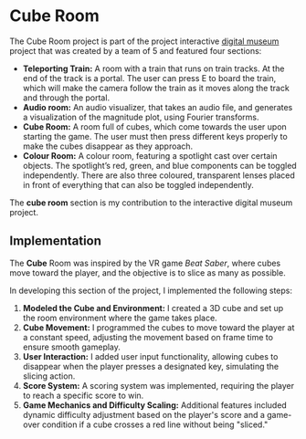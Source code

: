 # Cube Room

The Cube Room project is part of the project interactive [digital museum]([https://github.com/mboudr35/glgine](https://github.com/mboudr35/glgine/tree/music_show)) project that was created by a team of 5 and featured four sections:
- **Teleporting Train:** A room with a train that runs on train tracks. At the end of the track is a portal. The user can press E to board the train, which will make the camera follow the train as it moves along the track and through the portal.
- **Audio room:** An audio visualizer, that takes an audio file, and generates a visualization of the magnitude plot, using Fourier transforms.
- **Cube Room:** A room full of cubes, which come towards the user upon starting the game. The user must then press different keys properly to make the cubes disappear as they approach.
- **Colour Room:** A colour room, featuring a spotlight cast over certain objects. The spotlight’s red, green, and blue components can be toggled independently. There are also three coloured, transparent lenses placed in front of everything that can also be toggled independently.

The **cube room** section is my contribution to the interactive digital museum project.

## Implementation
The **Cube** Room was inspired by the VR game *Beat Saber*, where cubes move toward the player, and the objective is to slice as many as possible. 

In developing this section of the project, I implemented the following steps:
1. **Modeled the Cube and Environment:** I created a 3D cube and set up the room environment where the game takes place.
2. **Cube Movement:** I programmed the cubes to move toward the player at a constant speed, adjusting the movement based on frame time to ensure smooth gameplay.
3. **User Interaction:** I added user input functionality, allowing cubes to disappear when the player presses a designated key, simulating the slicing action.
4. **Score System:** A scoring system was implemented, requiring the player to reach a specific score to win.
5. **Game Mechanics and Difficulty Scaling:** Additional features included dynamic difficulty adjustment based on the player's score and a game-over condition if a cube crosses a red line without being "sliced."
   
